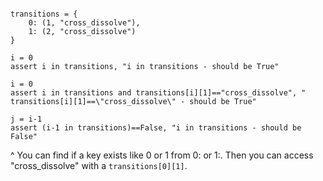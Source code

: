 
```

transitions = {
    0: (1, "cross_dissolve"),
    1: (2, "cross_dissolve")
}

i = 0
assert i in transitions, "i in transitions - should be True"

i = 0
assert i in transitions and transitions[i][1]=="cross_dissolve", " transitions[i][1]==\"cross_dissolve\" - should be True"

j = i-1
assert (i-1 in transitions)==False, "i in transitions - should be False"
```

^ You can find if a key exists like 0 or 1 from 0: or 1:. Then you can access "cross_dissolve" with a `transitions[0][1]`.